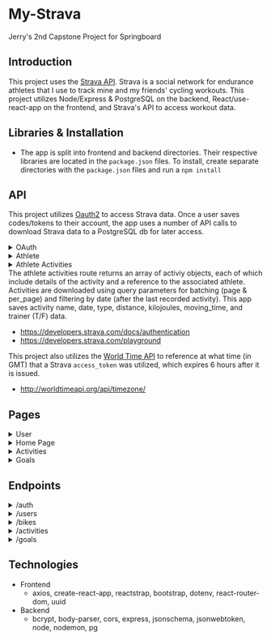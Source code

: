 # My-Strava

Jerry's 2nd Capstone Project for Springboard

## Introduction

This project uses the [Strava API](https://developers.strava.com/docs/reference). Strava is a social network for endurance athletes that I use to track mine and my friends' cycling workouts. This project utilizes Node/Express & PostgreSQL on the backend, React/use-react-app on the frontend, and Strava's API to access workout data.

## Libraries & Installation

- The app is split into frontend and backend directories. Their respective libraries are located in the `package.json` files. To install, create separate directories with the `package.json` files and run a `npm install`

## API
This project utilizes [Oauth2](https://developers.strava.com/docs/authentication/) to access Strava data. Once a user saves codes/tokens to their account, the app uses a number of API calls to download Strava data to a PostgreSQL db for later access.

<details>
  <summary>OAuth</summary>
  <strong>[Strava Authentication](https://developers.strava.com/docs/authentication/)</strong>
  This app connects to Strava using Oauth once (saving the generated auth_code), exchanges credentials for access & refresh tokens, and uses those tokens to download user activity data on subsequent sign-ins. A full explanation for this process is detailed in the [Strava Developers documentation](https://developers.strava.com/docs/authentication/)
</details>
<details>
  <summary>Athlete</summary>
  <strong>[GET /athlete](https://developers.strava.com/playground/#/Athletes/getLoggedInAthlete)</strong>
  The athlete route returns profile data for Strava athletes. This app saves the athlete id and their bikes from the returned object.
</details>
<details>
  <summary>Athlete Activities</summary>
  <strong>[GET /athlete/activities](https://developers.strava.com/playground/#/Activities/getLoggedInAthleteActivities)</strong>
</details>
The athlete activities route returns an array of activiy objects, each of which include details of the activity and a reference to the associated athlete. Activities are downloaded using query parameters for batching (page & per_page) and filtering by date (after the last recorded activity). This app saves activity name, date, type, distance, kilojoules, moving_time, and trainer (T/F) data.

- https://developers.strava.com/docs/authentication
- https://developers.strava.com/playground

This project also utilizes the [World Time API](http://worldtimeapi.org/) to reference at what time (in GMT) that a Strava `access_token` was utilized, which expires 6 hours after it is issued.
- http://worldtimeapi.org/api/timezone/

## Pages
<details>
  <summary>User</summary>
  <ul>
    <li><strong>/signup</strong></li> - User Signup 
    <li><strong>/login</strong></li> - User Login 
    <li><strong>/user-update</strong> - User Update 
      <ol>
        <li>lists Strava athlete info or links to a one-time process for linking to Strava data</li>
        <li>form to update user profile information</li>
      </ol>
    </li>
  </ul>
</details>
<details>
  <summary>Home Page</summary>
  <ul>
    <li><strong>/</strong> - displays message to sign into app or displays latest Activities and Goals w/ links to view Activities and Goals pages</li>
  </ul>
</details>
<details>
  <summary>Activities</summary>
  <ul>
    <li><strong>/activities</strong> - lists activities with stats for date, distance, and calories and navigation to view more activities</li>
    <li><strong>/activities/{{activity_id}}</strong> - lists additional activity details</li>
  </ul>
</details>
<details>  
  <summary>Goals</summary>
  <ul>
    <li><strong>/goals</strong> - list goal dates, distance, or calories, and has options to navigate and view more goals</li>
    <li><strong>/goals/{{goal_id}}</strong> - lists additional goal details</li>
    <li><strong>/goals/new</strong> - displays form for posting weekly, monthly, and yearly goals</li>
  </ul>
</details>
  
## Endpoints
<details>
<summary>/auth</summary>
  <ul>
    <li><strong>GET /strava/callback</strong> - endpoint that Strava redirects to after Oauth verification; saves a one-time Strava auth_code for Strava token exchange</li>
    <li><strong>POST /strava/tokens</strong> - saves user's Strava refresh_token and access_token</li>
    <li><strong>POST /token</strong> - authenticates user and returns jwt to authenticate future requests</li>
    <li><strong>POST /register</strong> - registers users to app</li>
  </ul>
</details>
<details>
<summary>/users</summary>
  <ul>
    <li><strong>GET /{{username}}</strong> - returns user profile data</li>
    <li><strong>PATCH /{{username}}</strong> - updates user profile</li>
    <li><strong>GET /{{username}}/bikes</strong> - returns an array of user bikes</li>
    <li><strong>GET /{{username}}/goals</strong> - returns an array of user goals</li>
    <li><strong>GET /{{username}}/goals-count</strong> - returns an object with the number of user's goal records</li>
    <li><strong>GET /{{username}}/details</strong> - returns extra user details, including token information</li>
  </ul>
</details>
<details>
<summary>/bikes</summary>
  <ul>
    <li><strong>POST /</strong> - saves an array of bike data</li>
    <li> <strong>GET /{{bike_id}}</strong> - returns bike data</li>
    <li><strong>GET /</strong> - returns an array of user's bikes</li>
    <li><strong>DELETE /{{bike_id}}</strong> - deletes the selected bike</li>
  </ul>
</details>
<details>
<summary>/activities</summary>
  <ul>
    <li><strong>POST /</strong> - saves an array of activities (of data downloaded from Strava)</li>
    <li><strong>GET /</strong> - returns an array of user's activities, using parameters to specify the size of the array and the page number (starting from 1) to retrieve</li>
    <li><strong>GET /count</strong> - returns an object with count of user's activities</li>
    <li><strong>GET /{{activity_id}}</strong> - returns details of the selected activity</li>
    <li><strong>DELETE /{{activity_id}}</strong> - deletes the selected activity</li>
  </ul>
</details>
<details>
  <summary>/goals</summary>
  <ul>
    <li><strong>POST /</strong> - saves a new user goal</li>
    <li><strong>GET /{{goal_id}}</strong> - returns the selected user goal</li>
    <li><strong>PATCH /{{goal_id}}</strong> - updates the selected user goal</li>
    <li><strong>DELETE /{{goal_id}}</strong> - deletes the selected user goal</li>
  </ul>
</details>

## Technologies
- Frontend
  - axios, create-react-app, reactstrap, bootstrap, dotenv, react-router-dom, uuid
- Backend
  - bcrypt, body-parser, cors, express, jsonschema, jsonwebtoken, node, nodemon, pg
